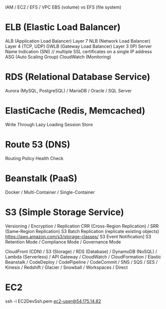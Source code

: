 IAM / EC2 / EFS / VPC
EBS (volume) vs EFS (file system)
# ELB (Elastic Load Balancer)
ALB (Application Load Balancer) Layer 7
NLB (Network Load Balancer) Layer 4 (TCP, UDP)
GWLB (Gateway Load Balancer) Layer 3 (IP)
Server Name Indication (SNI) // multiple SSL certificates on a single IP address
ASG (Auto Scaling Group)
CloudWatch (Monitoring)
# RDS (Relational Database Service)
Aurora (MySQL, PostgreSQL) / MariaDB / Oracle / SQL Server
# ElastiCache (Redis, Memcached)
Write Through
Lazy Loading
Session Store
# Route 53 (DNS)
Routing Policy
Health Check
# Beanstalk (PaaS)
Docker / Multi-Container / Single-Container
# S3 (Simple Storage Service)
Versioning / Encryption / Replication
CRR (Cross-Region Replication) / SRR (Same-Region Replication)
S3 Batch Replication (replicate existing objects)
https://aws.amazon.com/s3/storage-classes/
S3 Event Notification]
S3 Retention Mode / Compliance Mode / Governance Mode


CloudFront (CDN) / S3 (Storage) / RDS (Database) / DynamoDB (NoSQL) / Lambda (Serverless) / API Gateway / CloudWatch / CloudFormation / Elastic Beanstalk / CodeDeploy / CodePipeline / CodeCommit / SNS / SQS / SES / Kinesis / Redshift / Glacier / Snowball / Workspaces / Direct
# EC2
ssh -i EC2DevSsh.pem ec2-user@54.175.14.82
